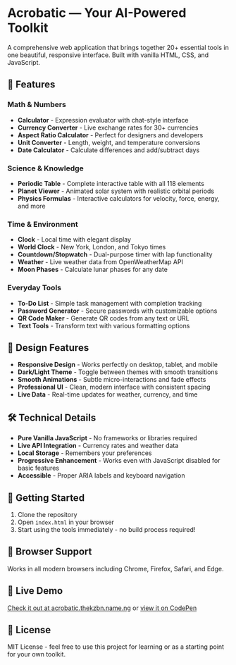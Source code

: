 # Acrobatic — Your AI-Powered Toolkit

A comprehensive web application that brings together 20+ essential tools in one beautiful, responsive interface. Built with vanilla HTML, CSS, and JavaScript.

## 🚀 Features

### Math & Numbers
- **Calculator** - Expression evaluator with chat-style interface
- **Currency Converter** - Live exchange rates for 30+ currencies
- **Aspect Ratio Calculator** - Perfect for designers and developers
- **Unit Converter** - Length, weight, and temperature conversions
- **Date Calculator** - Calculate differences and add/subtract days

### Science & Knowledge
- **Periodic Table** - Complete interactive table with all 118 elements
- **Planet Viewer** - Animated solar system with realistic orbital periods
- **Physics Formulas** - Interactive calculators for velocity, force, energy, and more

### Time & Environment
- **Clock** - Local time with elegant display
- **World Clock** - New York, London, and Tokyo times
- **Countdown/Stopwatch** - Dual-purpose timer with lap functionality
- **Weather** - Live weather data from OpenWeatherMap API
- **Moon Phases** - Calculate lunar phases for any date

### Everyday Tools
- **To-Do List** - Simple task management with completion tracking
- **Password Generator** - Secure passwords with customizable options
- **QR Code Maker** - Generate QR codes from any text or URL
- **Text Tools** - Transform text with various formatting options

## 🎨 Design Features

- **Responsive Design** - Works perfectly on desktop, tablet, and mobile
- **Dark/Light Theme** - Toggle between themes with smooth transitions
- **Smooth Animations** - Subtle micro-interactions and fade effects
- **Professional UI** - Clean, modern interface with consistent spacing
- **Live Data** - Real-time updates for weather, currency, and time

## 🛠️ Technical Details

- **Pure Vanilla JavaScript** - No frameworks or libraries required
- **Live API Integration** - Currency rates and weather data
- **Local Storage** - Remembers your preferences
- **Progressive Enhancement** - Works even with JavaScript disabled for basic features
- **Accessible** - Proper ARIA labels and keyboard navigation

## 🚀 Getting Started

1. Clone the repository
2. Open `index.html` in your browser
3. Start using the tools immediately - no build process required!

## 📱 Browser Support

Works in all modern browsers including Chrome, Firefox, Safari, and Edge.

## 🔗 Live Demo
[Check it out at acrobatic.thekzbn.name.ng](https://acrobatic.thekzbn.name.ng) or
[view it on CodePen](https://codepen.io/thekzbn/pen/KwVdveQ?editors=0010)

## 📄 License

MIT License - feel free to use this project for learning or as a starting point for your own toolkit.